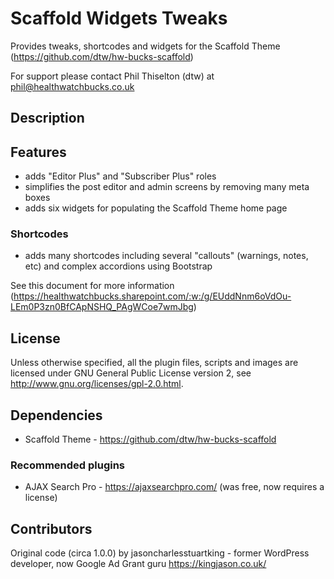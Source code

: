 # Scaffold Widgets Tweaks

Provides tweaks, shortcodes and widgets for the Scaffold Theme (https://github.com/dtw/hw-bucks-scaffold)

For support please contact Phil Thiselton (dtw) at phil@healthwatchbucks.co.uk

## Description

## Features

* adds "Editor Plus" and "Subscriber Plus" roles
* simplifies the post editor and admin screens by removing many meta boxes
* adds six widgets for populating the Scaffold Theme home page

### Shortcodes

* adds many shortcodes including several "callouts" (warnings, notes, etc) and complex accordions using Bootstrap

See this document for more information (https://healthwatchbucks.sharepoint.com/:w:/g/EUddNnm6oVdOu-LEm0P3zn0BfCApNSHQ_PAgWCoe7wmJbg)

## License
Unless otherwise specified, all the plugin files, scripts and images are licensed under GNU General Public License version 2, see http://www.gnu.org/licenses/gpl-2.0.html.

## Dependencies

* Scaffold Theme - https://github.com/dtw/hw-bucks-scaffold

### Recommended plugins

* AJAX Search Pro - https://ajaxsearchpro.com/ (was free, now requires a license)

## Contributors
Original code (circa 1.0.0) by jasoncharlesstuartking - former WordPress developer, now Google Ad Grant guru https://kingjason.co.uk/
